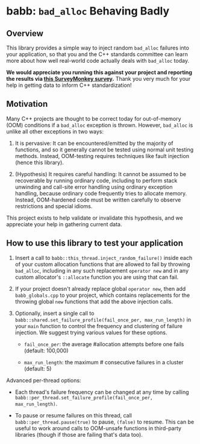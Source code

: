 # babb: `bad_alloc` Behaving Badly

## Overview

This library provides a simple way to inject random `bad_alloc` failures into your application, so that you and the C++ standards committee can learn more about how well real-world code actually deals with `bad_alloc` today.

**We would appreciate you running this against your project and reporting the results via [this SurveyMonkey survey](https://www.surveymonkey.com/r/PJSZ2F9).** Thank you very much for your help in getting data to inform C++ standardization!


## Motivation

Many C++ projects are thought to be correct today for out-of-memory (OOM) conditions if a `bad_alloc` exception is thrown. However, `bad_alloc` is unlike all other exceptions in two ways:

1. It is pervasive: It can be encountered/emitted by the majority of functions, and so it generally cannot be tested using normal unit testing methods. Instead, OOM-testing requires techniques like fault injection (hence this library).

2. (Hypothesis) It requires careful handling: It cannot be assumed to be recoverable by running ordinary code, including to perform stack unwinding and call-site error handling using ordinary exception handling, because ordinary code frequently tries to allocate memory. Instead, OOM-hardened code must be written carefully to observe restrictions and special idioms.

This project exists to help validate or invalidate this hypothesis, and we appreciate your help in gathering current data.


## How to use this library to test your application

1. Insert a call to `babb::this_thread.inject_random_failure()` inside each of your custom allocation functions that are allowed to fail by throwing `bad_alloc`, including in any such replacement `operator new` and in any custom allocator's `::allocate` function you are using that can fail.

2. If your project doesn't already replace global `operator new`, then add `babb_globals.cpp` to your project, which contains replacements for the throwing global `new` functions that add  the above injection calls.

3. Optionally, insert a single call to `babb::shared.set_failure_profile(fail_once_per, max_run_length)` in your `main` function to control the frequency and clustering of failure injection. We suggest trying various values for these options.

    - `fail_once_per`: the average #allocation attempts before one fails (default: 100,000)

    - `max_run_length`: the maximum # consecutive failures in a cluster (default: 5)

Advanced per-thread options:

   - Each thread's failure frequency can be changed at any time by calling `babb::per_thread.set_failure_profile(fail_once_per, max_run_length)`.

   - To pause or resume failures on this thread, call `babb::per_thread.pause(true)` to pause, `(false)` to resume. This can be useful to work around calls to OOM-unsafe functions in third-party libraries (though if those are failing that's data too).

